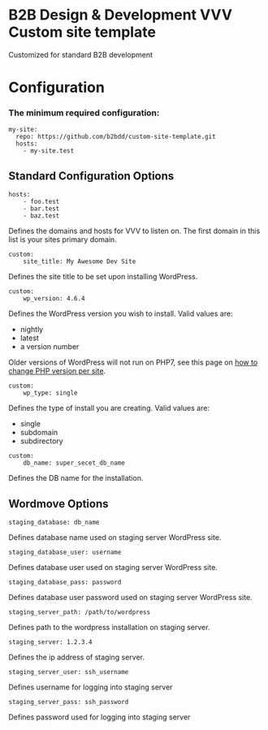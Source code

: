 # B2B Design & Development VVV Custom site template
Customized for standard B2B development

# Configuration

### The minimum required configuration:

```
my-site:
  repo: https://github.com/b2bdd/custom-site-template.git
  hosts:
    - my-site.test
```

## Standard Configuration Options

```
hosts:
    - foo.test
    - bar.test
    - baz.test
```
Defines the domains and hosts for VVV to listen on.
The first domain in this list is your sites primary domain.

```
custom:
    site_title: My Awesome Dev Site
```
Defines the site title to be set upon installing WordPress.

```
custom:
    wp_version: 4.6.4
```
Defines the WordPress version you wish to install.
Valid values are:
- nightly
- latest
- a version number

Older versions of WordPress will not run on PHP7, see this page on [how to change PHP version per site](https://varyingvagrantvagrants.org/docs/en-US/adding-a-new-site/changing-php-version/).

```
custom:
    wp_type: single
```
Defines the type of install you are creating.
Valid values are:
- single
- subdomain
- subdirectory

```
custom:
    db_name: super_secet_db_name
```
Defines the DB name for the installation.


## Wordmove Options

```
staging_database: db_name
```
Defines database name used on staging server WordPress site.

```
staging_database_user: username
```
Defines database user used on staging server WordPress site.

```
staging_database_pass: password
```
Defines database user password used on staging server WordPress site.

```
staging_server_path: /path/to/wordpress
```
Defines path to the wordpress installation on staging server.

```
staging_server: 1.2.3.4
```
Defines the ip address of staging server.

```
staging_server_user: ssh_username
```
Defines username for logging into staging server

```
staging_server_pass: ssh_password
```
Defines password used for logging into staging server
